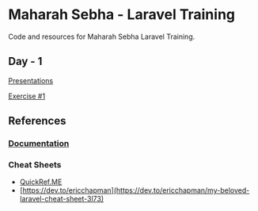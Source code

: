 # Maharah Sebha - Laravel Training

Code and resources for Maharah Sebha Laravel Training.

## Day - 1

[Presentations](Day-1/presentation/)

[Exercise #1](https://github.com/mah-sebha/exercise1)


## References

### [Documentation](https://laravel.com/docs/10.x)

### Cheat Sheets

- [QuickRef.ME](https://quickref.me/laravel.html)
- [https://dev.to/ericchapman](https://dev.to/ericchapman/my-beloved-laravel-cheat-sheet-3l73)